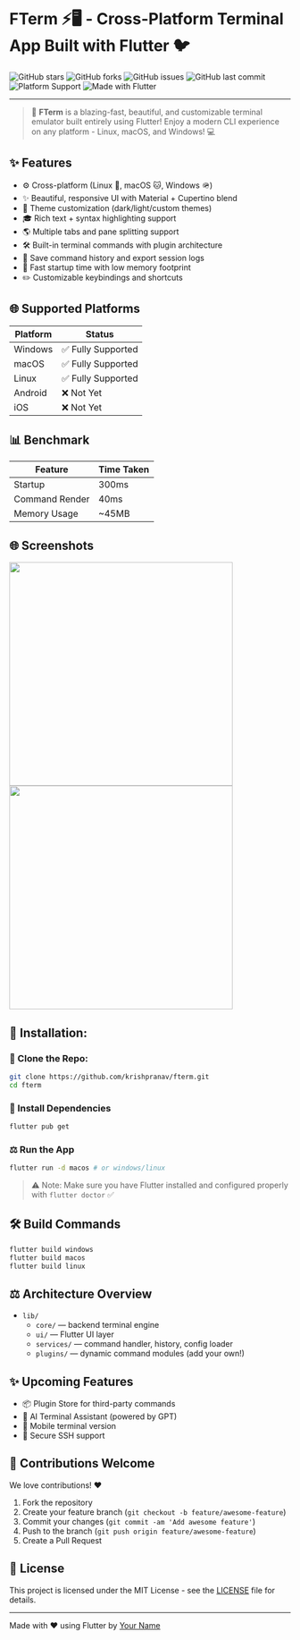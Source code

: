 # FTerm ⚡🖥️ - Cross-Platform Terminal App Built with Flutter 🐦

![GitHub stars](https://img.shields.io/github/stars/krishpranav/fterm?color=yellow\&style=for-the-badge)
![GitHub forks](https://img.shields.io/github/forks/krishpranav/fterm?color=blue\&style=for-the-badge)
![GitHub issues](https://img.shields.io/github/issues/krishpranav/fterm?style=for-the-badge)
![GitHub last commit](https://img.shields.io/github/last-commit/krishpranav/fterm?style=for-the-badge\&color=purple)
![Platform Support](https://img.shields.io/badge/platform-Windows%20%7C%20macOS%20%7C%20Linux-green?style=for-the-badge)
![Made with Flutter](https://img.shields.io/badge/Made%20with-Flutter-02569B?logo=flutter\&style=for-the-badge)

---

> 🚀 **FTerm** is a blazing-fast, beautiful, and customizable terminal emulator built entirely using Flutter! Enjoy a modern CLI experience on any platform - Linux, macOS, and Windows! 💻

## ✨ Features

* ⚙ Cross-platform (Linux 🐊, macOS 🐱, Windows 🪖)
* ✨ Beautiful, responsive UI with Material + Cupertino blend
* 🎨 Theme customization (dark/light/custom themes)
* 🎓 Rich text + syntax highlighting support
* 🌎 Multiple tabs and pane splitting support
* 🛠️ Built-in terminal commands with plugin architecture
* 💾 Save command history and export session logs
* 🚀 Fast startup time with low memory footprint
* ✏️ Customizable keybindings and shortcuts

## 🌐 Supported Platforms

| Platform | Status            |
| -------- | ----------------- |
| Windows  | ✅ Fully Supported |
| macOS    | ✅ Fully Supported |
| Linux    | ✅ Fully Supported |
| Android  | ❌ Not Yet         |
| iOS      | ❌ Not Yet         |

## 📊 Benchmark

| Feature        | Time Taken |
| -------------- | ---------- |
| Startup        | 300ms      |
| Command Render | 40ms       |
| Memory Usage   | \~45MB     |

## 🌐 Screenshots

<p float="left">
  <img src="screenshots/termix1.png" width="400" />
  <img src="screenshots/termix2.png" width="400" />
</p>

## 🔧 Installation:

### 🔄 Clone the Repo:

```bash
git clone https://github.com/krishpranav/fterm.git
cd fterm
```

### 📁 Install Dependencies

```bash
flutter pub get
```

### ⚖ Run the App

```bash
flutter run -d macos # or windows/linux
```

> ⚠️ Note: Make sure you have Flutter installed and configured properly with `flutter doctor` ✅

## 🛠️ Build Commands

```bash
flutter build windows
flutter build macos
flutter build linux
```

## ⚖ Architecture Overview

* `lib/`
  * `core/` — backend terminal engine
  * `ui/` — Flutter UI layer
  * `services/` — command handler, history, config loader
  * `plugins/` — dynamic command modules (add your own!)

## ✨ Upcoming Features

* 📦 Plugin Store for third-party commands
* 🧠 AI Terminal Assistant (powered by GPT)
* 📱 Mobile terminal version
* 🔐 Secure SSH support

## 🚀 Contributions Welcome

We love contributions! ❤️

1. Fork the repository
2. Create your feature branch (`git checkout -b feature/awesome-feature`)
3. Commit your changes (`git commit -am 'Add awesome feature'`)
4. Push to the branch (`git push origin feature/awesome-feature`)
5. Create a Pull Request

## 🚨 License

This project is licensed under the MIT License - see the [LICENSE](LICENSE) file for details.

---

Made with ❤️ using Flutter by [Your Name](https://github.com/krishpranav)

